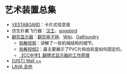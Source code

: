 # 艺术装置总集

- [VESTABOARD](https://www.vestaboard.com/)：卡片式信息墙
- 仿生扑翼飞行器：[汉王](https://www.hanwang.com.cn/index.php?m=content&c=index&a=show&catid=11&id=9)、[gogobird](https://www.gogobird.com/)
- [翻页显示器](https://zhuanlan.zhihu.com/p/25551040)：[翻页电子钟](https://item.taobao.com/item.htm?spm=a230r.1.14.23.65d82e0d4yNcEu&id=521372608196&ns=1&abbucket=6#detail)、[Wiki](https://zh.wikipedia.org/zh-hans/%E6%9C%BA%E6%A2%B0%E7%BF%BB%E9%A1%B5%E6%98%BE%E7%A4%BA)、[Oatfoundry](https://www.oatfoundry.com/picture-flap/)
  - [拆解视频](https://www.youtube.com/watch?v=guo8ueKm0pE)：讲解了一些机械结构的细节。
  - [拆解视频2](https://www.youtube.com/watch?v=jqS3JBqWVIE)：最主要展示了PVC片和齿轮是如何固定的。
  - [【CC中字】翻牌式显示器的工作原理](https://www.bilibili.com/video/BV1bf4y1G7BF?spm_id_from=333.905.b_72656c61746564.2&vd_source=b736aa3d7f0fdf47b59ea3021dc810ab)
- [[UIST] Wall ++](https://yang-zhang.me/wall/)
- [LAVA 吉他](https://www.lavamusic.com/cn/lava-me-pro)

